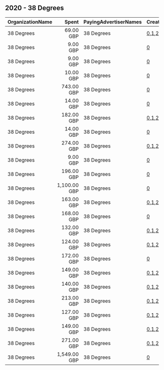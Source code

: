 ## 2020 - 38 Degrees 
|OrganizationName|Spent|PayingAdvertiserNames|CreativeUrls|Impressions|Genders|AgeBrackets|CountryCodes|BillingAddresses|CandidateBallotInformation|
|:---|---:|:---|:---|---:|:---|:---|:---|:---|:---|
|38 Degrees|69.00 GBP|38 Degrees|[0](https://www.snap.com/political-ads/asset/32fa15cb4d2182afd69018948ec041c2ca39f2e755fc3d76a8c690c9316e28ce?mediaType=mp4),[1](https://www.snap.com/political-ads/asset/14b5d0b019e637c40e3ad16bc3780c8d2062e46cc820233196e665393fcc1806?mediaType=mp4),[2](https://www.snap.com/political-ads/asset/d64c858914b2ee84eadfacc123deb2803e639f51d5f43ae4a94e557969fe86c9?mediaType=mp4)|124,931||18+|united kingdom|GB||
|38 Degrees|9.00 GBP|38 Degrees|[0](https://www.snap.com/political-ads/asset/cd3997bf4f9b628ab51ad61369c0365aa4d10b8faa3034675c46e48d1920b294?mediaType=mp4)|9,062||18+|united kingdom|GB||
|38 Degrees|9.00 GBP|38 Degrees|[0](https://www.snap.com/political-ads/asset/44669db0c7f059659f91fd37dfc4dad65b240b5635876a598a782047fa6d86fc?mediaType=mp4)|9,896||18+|united kingdom|GB||
|38 Degrees|10.00 GBP|38 Degrees|[0](https://www.snap.com/political-ads/asset/4f42416b97c6161f1452453cc830693db12e7cc7cfcaade7e32aa3d6bd09517f?mediaType=mp4)|10,427||18+|united kingdom|GB||
|38 Degrees|743.00 GBP|38 Degrees|[0](https://www.snap.com/political-ads/asset/93d9f611c2e8a1bd117df4e2c8ae9515bae1c73e41ee09481d1fb87cedff1917?mediaType=mp4)|492,615||18+|united kingdom|GB||
|38 Degrees|14.00 GBP|38 Degrees|[0](https://www.snap.com/political-ads/asset/4e5e1193b64c40e3762c8ec1c3150fd0ab11fcff9de6d60d85d45cb7f87048b0?mediaType=mp4)|12,922||18+|united kingdom|GB||
|38 Degrees|182.00 GBP|38 Degrees|[0](https://www.snap.com/political-ads/asset/d6875798be9938e6825cdedf70cc2df168fb1021446b5599b07e5471685256d0?mediaType=mp4),[1](https://www.snap.com/political-ads/asset/8de341d88c667c1b01b0f42f806c0528ba859132e1260acc808397c0bffdc6c6?mediaType=mp4),[2](https://www.snap.com/political-ads/asset/bfabbd34be5e45d624a7d4e08b8ee4704c6a0cfb056975d00fc3309295a2efbc?mediaType=mp4)|357,255||18+|united kingdom|GB||
|38 Degrees|14.00 GBP|38 Degrees|[0](https://www.snap.com/political-ads/asset/34eec3c67421edfb53f08f561acc73c78e7ce3303fb8c1e12dd68fb0c28654f9?mediaType=mp4)|13,648||18+|united kingdom|GB||
|38 Degrees|274.00 GBP|38 Degrees|[0](https://www.snap.com/political-ads/asset/bbf0980c66b5ecbd31c33f72c22f4e85b18f6806e222d2acc6fe4b052541d052?mediaType=mp4),[1](https://www.snap.com/political-ads/asset/07fc16b53baf22652ad1794aec4a12be7f2c65d7647ec0f197978015779eb988?mediaType=mp4),[2](https://www.snap.com/political-ads/asset/a2515a2b882e30aeaa2b1919ceb0204b9a99b0975de0ab6cb2220323009fcee5?mediaType=mp4)|612,929||18+|united kingdom|GB||
|38 Degrees|9.00 GBP|38 Degrees|[0](https://www.snap.com/political-ads/asset/66e3da0536851d9b450bff5f21b780d0359ecee78572b92f582dfb08c4a9e9c0?mediaType=mp4)|9,122||18+|united kingdom|GB||
|38 Degrees|196.00 GBP|38 Degrees|[0](https://www.snap.com/political-ads/asset/f1c99651fe5f2fd8e5cd3d46a5e556b3ea1a387812e65b06a0124a51a526278b?mediaType=mp4)|194,645||18+|united kingdom|GB||
|38 Degrees|1,100.00 GBP|38 Degrees|[0](https://www.snap.com/political-ads/asset/906168b01b7c4b5929d928336ac39b7246d67e1938935a79f89ce899583d2cc6?mediaType=mp4)|828,450||18+|united kingdom|GB||
|38 Degrees|163.00 GBP|38 Degrees|[0](https://www.snap.com/political-ads/asset/d6875798be9938e6825cdedf70cc2df168fb1021446b5599b07e5471685256d0?mediaType=mp4),[1](https://www.snap.com/political-ads/asset/8de341d88c667c1b01b0f42f806c0528ba859132e1260acc808397c0bffdc6c6?mediaType=mp4),[2](https://www.snap.com/political-ads/asset/bfabbd34be5e45d624a7d4e08b8ee4704c6a0cfb056975d00fc3309295a2efbc?mediaType=mp4)|294,355||18+|united kingdom|GB||
|38 Degrees|168.00 GBP|38 Degrees|[0](https://www.snap.com/political-ads/asset/d643e669b39bf7c43c68f748a78dae62d644bb17dcc528dc1c48242d81c8fa0c?mediaType=mp4)|153,112||18+|united kingdom|GB||
|38 Degrees|132.00 GBP|38 Degrees|[0](https://www.snap.com/political-ads/asset/4d17042bafed95b3286345f233c8707061ac76dfcbd1094023cc872503753fc0?mediaType=mp4),[1](https://www.snap.com/political-ads/asset/659a10c1fbd48f48e93240832d69070df68e2780ef239ccdcefeb4f5aaf5eb7b?mediaType=mp4),[2](https://www.snap.com/political-ads/asset/958bbf09db1aab2f7399b609543247f57a53e6911e67de68d2174e213295256c?mediaType=mp4)|247,976||18+|united kingdom|GB||
|38 Degrees|124.00 GBP|38 Degrees|[0](https://www.snap.com/political-ads/asset/4d17042bafed95b3286345f233c8707061ac76dfcbd1094023cc872503753fc0?mediaType=mp4),[1](https://www.snap.com/political-ads/asset/659a10c1fbd48f48e93240832d69070df68e2780ef239ccdcefeb4f5aaf5eb7b?mediaType=mp4),[2](https://www.snap.com/political-ads/asset/958bbf09db1aab2f7399b609543247f57a53e6911e67de68d2174e213295256c?mediaType=mp4)|251,637||18+|united kingdom|GB||
|38 Degrees|172.00 GBP|38 Degrees|[0](https://www.snap.com/political-ads/asset/745a86f0dd1084f5d45a8df811206ac0e27f973785b0b3e683875451ef4c46ee?mediaType=mp4)|103,226||18+|united kingdom|GB||
|38 Degrees|149.00 GBP|38 Degrees|[0](https://www.snap.com/political-ads/asset/18c2c6f044dc60362a8f35b8738dedfa6503705728133033fe21877dce1084cb?mediaType=mp4),[1](https://www.snap.com/political-ads/asset/6fd4beffbb70e2497598f86280f4ce498f0eed4fe449a5a6162963c013041d2a?mediaType=mp4),[2](https://www.snap.com/political-ads/asset/082144b0052a3ac4e96324b045fb2f60e900699c8850a1a414327a6177f06bcb?mediaType=mp4)|284,178||18+|united kingdom|GB||
|38 Degrees|140.00 GBP|38 Degrees|[0](https://www.snap.com/political-ads/asset/04704d936df570c916e19b5e2aee2d15ff22723078b38f2ea0b840ae34181ff3?mediaType=mp4),[1](https://www.snap.com/political-ads/asset/d96f03aaaf2c01f38f80ce368dcfe5f23210d69a3fd45cbba5ed56ac29018807?mediaType=mp4),[2](https://www.snap.com/political-ads/asset/a89ed8643284bb62e4e19e962af1cb8c64444da19f88121a51a0c5b78aa05b14?mediaType=mp4)|296,860||18+|united kingdom|GB||
|38 Degrees|213.00 GBP|38 Degrees|[0](https://www.snap.com/political-ads/asset/04704d936df570c916e19b5e2aee2d15ff22723078b38f2ea0b840ae34181ff3?mediaType=mp4),[1](https://www.snap.com/political-ads/asset/d96f03aaaf2c01f38f80ce368dcfe5f23210d69a3fd45cbba5ed56ac29018807?mediaType=mp4),[2](https://www.snap.com/political-ads/asset/a89ed8643284bb62e4e19e962af1cb8c64444da19f88121a51a0c5b78aa05b14?mediaType=mp4)|376,870||18+|united kingdom|GB||
|38 Degrees|127.00 GBP|38 Degrees|[0](https://www.snap.com/political-ads/asset/18c2c6f044dc60362a8f35b8738dedfa6503705728133033fe21877dce1084cb?mediaType=mp4),[1](https://www.snap.com/political-ads/asset/6fd4beffbb70e2497598f86280f4ce498f0eed4fe449a5a6162963c013041d2a?mediaType=mp4),[2](https://www.snap.com/political-ads/asset/082144b0052a3ac4e96324b045fb2f60e900699c8850a1a414327a6177f06bcb?mediaType=mp4)|375,559||18+|united kingdom|GB||
|38 Degrees|149.00 GBP|38 Degrees|[0](https://www.snap.com/political-ads/asset/ccb6099164f64d5ba046772673ee449d4672a86196fdabc2c607b6df4cc77f4b?mediaType=mp4),[1](https://www.snap.com/political-ads/asset/1d6ad9208b575e3191eba0ace8af4081b89603e7babe58e4227bda084cd729b4?mediaType=mp4),[2](https://www.snap.com/political-ads/asset/4b08fb0965066bd4ad07fcad76fa40ff7a5987b0903c1d079275f435dd59db8c?mediaType=mp4)|337,618||18+|united kingdom|GB||
|38 Degrees|271.00 GBP|38 Degrees|[0](https://www.snap.com/political-ads/asset/ccb6099164f64d5ba046772673ee449d4672a86196fdabc2c607b6df4cc77f4b?mediaType=mp4),[1](https://www.snap.com/political-ads/asset/1d6ad9208b575e3191eba0ace8af4081b89603e7babe58e4227bda084cd729b4?mediaType=mp4),[2](https://www.snap.com/political-ads/asset/4b08fb0965066bd4ad07fcad76fa40ff7a5987b0903c1d079275f435dd59db8c?mediaType=mp4)|494,740||18+|united kingdom|GB||
|38 Degrees|1,549.00 GBP|38 Degrees|[0](https://www.snap.com/political-ads/asset/8f5ac536fa43dc107f1b20e8a486e2f767dcf859accad142594768f12b482a54?mediaType=mp4)|1,234,194||18+|united kingdom|GB||
